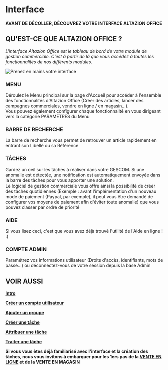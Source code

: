 # Interface

**AVANT DE DÉCOLLER, DÉCOUVREZ VOTRE INTERFACE ALTAZION OFFICE**

## QU'EST-CE QUE ALTAZION OFFICE ?

_L'interface *Altazion Office* est le tableau de bord de votre module de gestion commerciale. C'est à partir de là que vous accédez à toutes les fonctionnalités de nos différents modules._  

![Prenez en mains votre interface](https://datasimplemente.blob.core.windows.net/aide/Tuto1%20Compress%C3%A9.gif)

### MENU

Déroulez le Menu principal sur la page d'Accueil pour accéder à l'ensemble des fonctionnalités d'Altazion Office (Créer des articles, lancer des campagnes commerciales, vendre en ligne / en magasin...).   
Vous pouvez également configurer chaque fonctionnalité en vous dirigeant vers la catégorie PARAMÈTRES du Menu

### BARRE DE RECHERCHE

La barre de recherche vous permet de retrouver un article rapidement en entrant son Libellé ou sa Référence

### TÂCHES

Gardez un oeil sur les tâches à réaliser dans votre GESCOM. Si une anomalie est détectée, une notification est automatiquement envoyée dans la barre des tâches pour vous apporter une solution.   
Le logiciel de gestion commerciale vous offre ainsi la possibilité de créer des tâches quotidiennes (Exemple : avant l'implémentation d'un nouveau mode de paiement (Paypal, par exemple), il peut vous être demandé de configurer vos moyens de paiement afin d'éviter toute anomalie) que vous pouvez classer par ordre de priorité

### AIDE

Si vous lisez ceci, c'est que vous avez déjà trouvé l'utilité de l'Aide en ligne ! :)

### COMPTE ADMIN

Paramétrez vos informations utilisateur (Droits d'accès, identifiants, mots de passe...) ou déconnectez-vous de votre session depuis la base Admin

## VOIR AUSSI

**[Intro](/fr-fr/start/interface/default.md)**

[**Créer un compte utilisateur**](/fr-fr/start/interface/creer-compte.md "Créer un compte utilisateur")

[**Ajouter un groupe**](/fr-fr/start/interface/add-group.md "Ajouter un groupe")

[**Créer une tâche**](/fr-fr/start/interface/edit-tasks.md "Créer une tâche")

[**Attribuer une tâche**](/fr-fr/start/interface/attribuer-task.md "Attribuer une tâche")

[**Traiter une tâche**](/fr-fr/start/interface/use-tasks.md "Traiter une tâche")

**Si vous vous êtes déjà familiarisé avec l'interface et la création des tâches, nous vous invitons à embarquer pour les 1ers pas de la [VENTE EN LIGNE](/fr-fr/start/vente-online/ "VENTE EN LIGNE") et de la VENTE EN MAGASIN**
